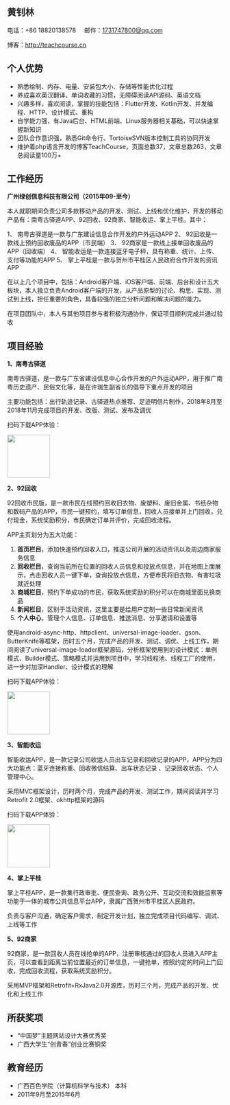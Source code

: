 ## 黄钊林
电话：+86 18820138578&nbsp;&nbsp;&nbsp;&nbsp;&nbsp;邮件：1731747800@qq.com

博客：http://teachcourse.cn


## 个人优势
- 熟悉绘制、内存、电量、安装包大小、存储等性能优化过程
- 养成喜欢英汉翻译、单词收藏的习惯，无障碍阅读API源码、英语文档
- 兴趣多样，喜欢阅读，掌握的技能包括：Flutter开发、Kotlin开发、并发编程、HTTP、设计模式、重构
- 自学能力强，有Java后台、HTML前端、Linux服务器相关基础，可以快速掌握新知识
- 团队合作意识强，熟悉Git命令行、TortoiseSVN版本控制工具的协同开发
- 维护着php语言开发的博客TeachCourse，页面总数37，文章总数263，文章总阅读量100万+


## 工作经历

**广州绿创信息科技有限公司（2015年09-至今）**

本人就职期间负责公司多款移动产品的开发、测试、上线和优化维护，开发的移动产品有：南粤古驿道APP、92回收、92商家、智能收运、掌上平桂。其中：

1、 南粤古驿道是一款与广东建设信息合作开发的户外运动APP
2、 92回收是一款线上预约回收废品的APP（市民端）
3、 92商家是一款线上接单回收废品的APP（回收端）
4、 智能收运是一款连接蓝牙电子秤，具有称重、统计、上传、支付等功能的APP
5、 掌上平桂是一款与贺州市平桂区人民政府合作开发的资讯APP

在以上几个项目中，包括：Android客户端、iOS客户端、前端、后台和设计五大板块，本人独立负责Android客户端的开发，从产品原型的讨论、构思、实现、测试到上线，担任重要的角色，具备较强的独立分析问题和解决问题的能力。

在项目团队中，本人与其他项目参与者积极沟通协作，保证项目顺利完成并通过验收


## 项目经验
**1、南粤古驿道**

南粤古驿道，是一款与广东省建设信息中心合作开发的户外运动APP，用于推广南粤历史遗产、民俗文化等，是在许瑞生副省长的倡导下重点开发的项目

主要功能包括：出行轨迹记录、古驿道热点推荐、足迹明信片制作，2018年8月至2018年11月完成项目的开发、改版、测试、发布及调优

扫码下载APP体验：

<img src="http://go.teachcourse.cn/temp/nanyueguyidao.png" width="100" height="100"/>


**2、92回收**

92回收市民版，是一款市民在线预约回收旧衣物、废塑料、废旧金属、书纸杂物和数码产品的APP，市民一键预约，填写订单信息，回收人员接单并上门回收，兑付现金，系统奖励积分，市民确定订单并评价，完成回收流程。

APP主页划分为五大功能：
1. **首页栏目**，添加快速预约回收入口，推送公司开展的活动资讯以及周边商家服务信息
2. **回收栏目**，查询当前所在位置的回收人员信息和投放点信息，并在地图上面展示，点击回收人员一键下单，查询投放点信息，方便市民将旧衣物、有害垃圾就近处理
3. **商城栏目**，预约下单成功的市民，获取系统奖励的积分可以在商城里面兑换商品
4. **新闻栏目**，区别于活动资讯，这里主要是给用户定制一些日常新闻资讯
5. **个人中心**，管理个人信息、订单信息、推送消息、分享邀请和设置等

使用android-async-http、httpclient、universal-image-loader、gson、ButterKnife等框架，历时五个月，完成产品的开发、测试、调优、上线工作，期间阅读了universal-image-loader框架源码，分析框架使用到的设计模式：单例模式、Builder模式、策略模式并运用到项目中，学习线程池、线程工厂的使用，进一步对加深Handler、设计模式的理解


扫码下载APP体验：

<img src="http://go.teachcourse.cn/temp/92recycle_citizen.png" width="100" height=100/>



**3、智能收运**

智能收运APP，是一款记录公司收运人员出车记录和回收记录的APP，APP分为四大功能点：蓝牙连接称重、回收微信结算、出车状态记录
、记录回收状态、个人管理中心。

采用MVC框架设计，历时两个月，完成产品的开发、测试工作，期间阅读并学习Retrofit 2.0框架、okhttp框架的源码

扫码下载APP体验：

<img src="http://go.teachcourse.cn/temp/supervisor_1.0.2.png" width=100 height=100/>


**4、掌上平桂**

掌上平桂APP，是一款集行政审批、便民查询、政务公开、互动交流和效能监察等功能于一体的城市公共信息平台APP，隶属广西贺州市平桂区人民政府。

负责与客户沟通，确定客户需求，制定开发计划，独立完成项目代码编写、调试、上线等工作


**5、92商家**

92商家，是一款回收人员在线抢单的APP，注册审核通过的回收人员进入APP主页，可以查看到距离当前位置最近的订单信息，一键抢单，按照约定的时间上门回收，完成回收流程，获取系统奖励积分。

采用MVP框架和Retrofit+RxJava2.0开源库，历时三个月，完成产品的开发、优化和上线工作


## 所获奖项

- “中国梦”主题网站设计大赛优秀奖
- 广西大学生“创青春”创业比赛铜奖


## 教育经历

- 广西百色学院（计算机科学与技术） 本科 
- 2011年9月至2015年6月


